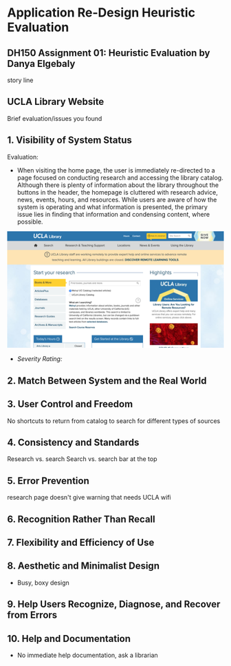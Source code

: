 # Application Re-Design Heuristic Evaluation

## DH150 Assignment 01: Heuristic Evaluation by Danya Elgebaly

story line

## UCLA Library Website

Brief evaluation/issues you found

## 1. Visibility of System Status

Evaluation:
- When visiting the home page, the user is immediately re-directed to a page focused on conducting research and accessing the library catalog. Although there is plenty of information about the library throughout the buttons in the header, the homepage is cluttered with research advice, news, events, hours, and resources. While users are aware of how the system is operating and what information is presented, the primary issue lies in finding that information and condensing content, where possible.

![Library Homepage](Lib-HomePage.png)

- _Severity Rating:_

## 2. Match Between System and the Real World

## 3. User Control and Freedom

No shortcuts to return from catalog to search for different types of sources


## 4. Consistency and Standards

Research vs. search
Search vs. search bar at the top

## 5. Error Prevention

research page doesn't give warning that needs UCLA wifi 

## 6. Recognition Rather Than Recall


## 7. Flexibility and Efficiency of Use


## 8. Aesthetic and Minimalist Design

- Busy, boxy design

## 9. Help Users Recognize, Diagnose, and Recover from Errors


## 10. Help and Documentation

- No immediate help documentation, ask a librarian
